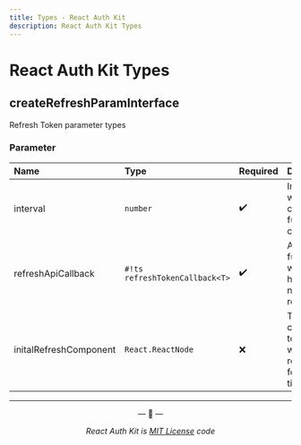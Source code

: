 ```yaml
---
title: Types - React Auth Kit
description: React Auth Kit Types
---
```


# React Auth Kit Types

<div data-ea-publisher="authkitarkadipme" data-ea-type="text" id="ref_types"></div>


## createRefreshParamInterface

Refresh Token parameter types

### Parameter

| Name | Type | Required | Description |
| :--- | :--- | :------- | :---------- |
| interval | `number` | :heavy_check_mark: | Interval on which the callback function is called |
| refreshApiCallback | `#!ts refreshTokenCallback<T>` | :heavy_check_mark: | A Callback function which'll have the network request |
| initalRefreshComponent | `React.ReactNode` | :x: | The component to show while refreshing for the first time. |

---

<p align="center">&mdash; 🔑  &mdash;</p>
<p align="center"><i>React Auth Kit is <a href="https://github.com/react-auth-kit/react-auth-kit/blob/master/LICENSE">MIT License</a> code</i></p>
